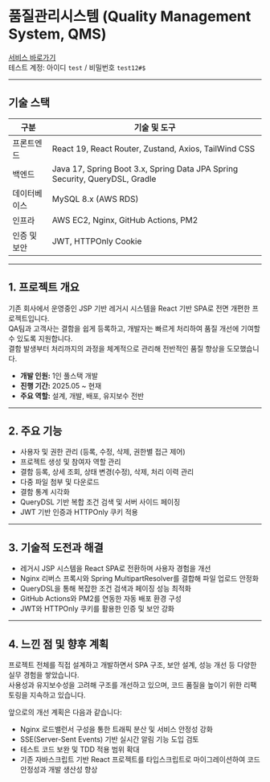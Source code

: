 # 품질관리시스템 (Quality Management System, QMS)

[서비스 바로가기](https://qms.jaemin.app)  
테스트 계정: 아이디 `test` / 비밀번호 `test12#$`

---

## 기술 스택

| 구분         | 기술 및 도구                                                      |
|--------------|-------------------------------------------------------------------|
| 프론트엔드   | React 19, React Router, Zustand, Axios, TailWind CSS                           |
| 백엔드       | Java 17, Spring Boot 3.x, Spring Data JPA Spring Security, QueryDSL, Gradle      |
| 데이터베이스 | MySQL 8.x (AWS RDS)                                               |
| 인프라       | AWS EC2, Nginx, GitHub Actions, PM2                               |
| 인증 및 보안 | JWT, HTTPOnly Cookie                                              |

---

## 1. 프로젝트 개요

기존 회사에서 운영중인 JSP 기반 레거시 시스템을 React 기반 SPA로 전면 개편한 프로젝트입니다.  
QA팀과 고객사는 결함을 쉽게 등록하고, 개발자는 빠르게 처리하여 품질 개선에 기여할 수 있도록 지원합니다.  
결함 발생부터 처리까지의 과정을 체계적으로 관리해 전반적인 품질 향상을 도모했습니다.

- **개발 인원:** 1인 풀스택 개발  
- **진행 기간:** 2025.05 ~ 현재  
- **주요 역할:** 설계, 개발, 배포, 유지보수 전반

---

## 2. 주요 기능

- 사용자 및 권한 관리 (등록, 수정, 삭제, 권한별 접근 제어)
- 프로젝트 생성 및 참여자 역할 관리
- 결함 등록, 상세 조회, 상태 변경(수정), 삭제, 처리 이력 관리
- 다중 파일 첨부 및 다운로드
- 결함 통계 시각화
- QueryDSL 기반 복합 조건 검색 및 서버 사이드 페이징
- JWT 기반 인증과 HTTPOnly 쿠키 적용

---

## 3. 기술적 도전과 해결

- 레거시 JSP 시스템을 React SPA로 전환하며 사용자 경험을 개선  
- Nginx 리버스 프록시와 Spring MultipartResolver를 결합해 파일 업로드 안정화  
- QueryDSL을 통해 복잡한 조건 검색과 페이징 성능 최적화  
- GitHub Actions와 PM2를 연동한 자동 배포 환경 구성  
- JWT와 HTTPOnly 쿠키를 활용한 인증 및 보안 강화

---

## 4. 느낀 점 및 향후 계획

프로젝트 전체를 직접 설계하고 개발하면서 SPA 구조, 보안 설계, 성능 개선 등 다양한 실무 경험을 쌓았습니다.  
사용성과 유지보수성을 고려해 구조를 개선하고 있으며, 코드 품질을 높이기 위한 리팩토링을 지속하고 있습니다.

앞으로의 개선 계획은 다음과 같습니다:
 
- Nginx 로드밸런서 구성을 통한 트래픽 분산 및 서비스 안정성 강화  
- SSE(Server-Sent Events) 기반 실시간 알림 기능 도입 검토  
- 테스트 코드 보완 및 TDD 적용 범위 확대
- 기존 자바스크립트 기반 React 프로젝트를 타입스크립트로 마이그레이션하여 코드 안정성과 개발 생산성 향상
